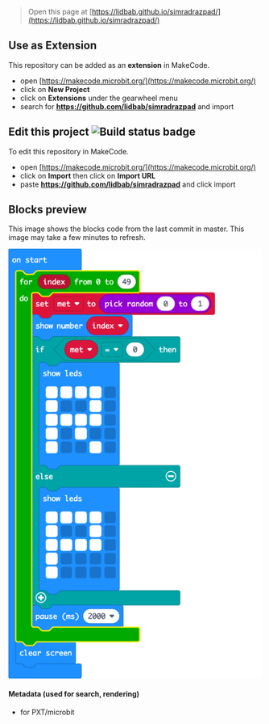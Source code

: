 
> Open this page at [https://lidbab.github.io/simradrazpad/](https://lidbab.github.io/simradrazpad/)

## Use as Extension

This repository can be added as an **extension** in MakeCode.

* open [https://makecode.microbit.org/](https://makecode.microbit.org/)
* click on **New Project**
* click on **Extensions** under the gearwheel menu
* search for **https://github.com/lidbab/simradrazpad** and import

## Edit this project ![Build status badge](https://github.com/lidbab/simradrazpad/workflows/MakeCode/badge.svg)

To edit this repository in MakeCode.

* open [https://makecode.microbit.org/](https://makecode.microbit.org/)
* click on **Import** then click on **Import URL**
* paste **https://github.com/lidbab/simradrazpad** and click import

## Blocks preview

This image shows the blocks code from the last commit in master.
This image may take a few minutes to refresh.

![A rendered view of the blocks](https://github.com/lidbab/simradrazpad/raw/master/.github/makecode/blocks.png)

#### Metadata (used for search, rendering)

* for PXT/microbit
<script src="https://makecode.com/gh-pages-embed.js"></script><script>makeCodeRender("{{ site.makecode.home_url }}", "{{ site.github.owner_name }}/{{ site.github.repository_name }}");</script>
